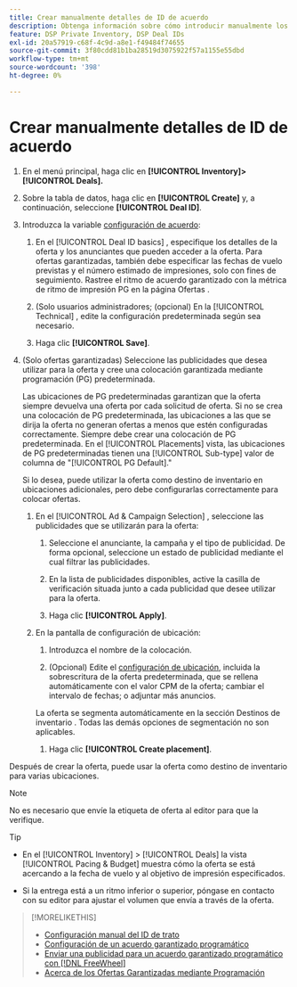 ```yaml
---
title: Crear manualmente detalles de ID de acuerdo
description: Obtenga información sobre cómo introducir manualmente los detalles de un ID de acuerdo.
feature: DSP Private Inventory, DSP Deal IDs
exl-id: 20a57919-c68f-4c9d-a8e1-f49484f74655
source-git-commit: 3f80cdd81b1ba28519d3075922f57a1155e55dbd
workflow-type: tm+mt
source-wordcount: '398'
ht-degree: 0%

---
```


# Crear manualmente detalles de ID de acuerdo

1. En el menú principal, haga clic en **[!UICONTROL Inventory]> [!UICONTROL Deals].**

1. Sobre la tabla de datos, haga clic en **[!UICONTROL Create]** y, a continuación, seleccione **[!UICONTROL Deal ID]**.

1. Introduzca la variable [configuración de acuerdo](deal-id-settings.md):

   1. En el [!UICONTROL Deal ID basics] , especifique los detalles de la oferta y los anunciantes que pueden acceder a la oferta. Para ofertas garantizadas, también debe especificar las fechas de vuelo previstas y el número estimado de impresiones, solo con fines de seguimiento. Rastree el ritmo de acuerdo garantizado con la métrica de ritmo de impresión PG en la página Ofertas .

   1. (Solo usuarios administradores; (opcional) En la [!UICONTROL Technical] , edite la configuración predeterminada según sea necesario.

   1. Haga clic **[!UICONTROL Save]**.

1. (Solo ofertas garantizadas) Seleccione las publicidades que desea utilizar para la oferta y cree una colocación garantizada mediante programación (PG) predeterminada.

   Las ubicaciones de PG predeterminadas garantizan que la oferta siempre devuelva una oferta por cada solicitud de oferta. Si no se crea una colocación de PG predeterminada, las ubicaciones a las que se dirija la oferta no generan ofertas a menos que estén configuradas correctamente. Siempre debe crear una colocación de PG predeterminada. En el [!UICONTROL Placements] vista, las ubicaciones de PG predeterminadas tienen una [!UICONTROL Sub-type] valor de columna de &quot;[!UICONTROL PG Default].&quot;

   Si lo desea, puede utilizar la oferta como destino de inventario en ubicaciones adicionales, pero debe configurarlas correctamente para colocar ofertas.

   1. En el [!UICONTROL Ad & Campaign Selection] , seleccione las publicidades que se utilizarán para la oferta:

      1. Seleccione el anunciante, la campaña y el tipo de publicidad. De forma opcional, seleccione un estado de publicidad mediante el cual filtrar las publicidades.

      1. En la lista de publicidades disponibles, active la casilla de verificación situada junto a cada publicidad que desee utilizar para la oferta.

      1. Haga clic **[!UICONTROL Apply]**.
   1. En la pantalla de configuración de ubicación:

      1. Introduzca el nombre de la colocación.

      1. (Opcional) Edite el [configuración de ubicación](/help/dsp/campaign-management/placements/placement-settings.md), incluida la sobrescritura de la oferta predeterminada, que se rellena automáticamente con el valor CPM de la oferta; cambiar el intervalo de fechas; o adjuntar más anuncios.

      La oferta se segmenta automáticamente en la sección Destinos de inventario . Todas las demás opciones de segmentación no son aplicables.

      1. Haga clic **[!UICONTROL Create placement]**.



Después de crear la oferta, puede usar la oferta como destino de inventario para varias ubicaciones.

>[!NOTE]
>
> No es necesario que envíe la etiqueta de oferta al editor para que la verifique.

>[!TIP]
>
>* En el [!UICONTROL Inventory] > [!UICONTROL Deals] la vista [!UICONTROL Pacing & Budget] muestra cómo la oferta se está acercando a la fecha de vuelo y al objetivo de impresión especificados.
>
>* Si la entrega está a un ritmo inferior o superior, póngase en contacto con su editor para ajustar el volumen que envía a través de la oferta.


>[!MORELIKETHIS]
>
>* [Configuración manual del ID de trato](deal-id-settings.md)
>* [Configuración de un acuerdo garantizado programático](programmatic-guaranteed-set-up.md)
>* [Enviar una publicidad para un acuerdo garantizado programático con [!DNL FreeWheel]](freewheel-submit.md)
>* [Acerca de los Ofertas Garantizadas mediante Programación](programmatic-guaranteed-about.md)

<!-- >* [Specify Placements and Ads for a Private Deal](deal-id-attach-placements.md)-->
